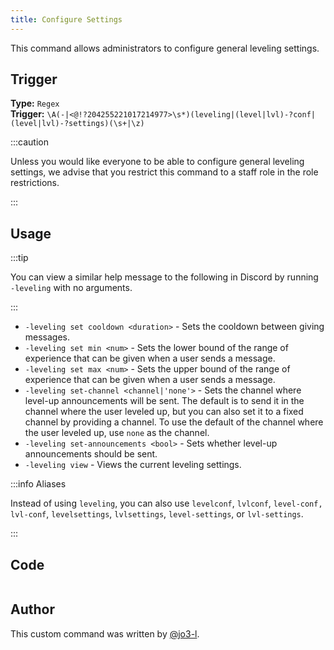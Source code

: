 ```yaml
---
title: Configure Settings
---
```


This command allows administrators to configure general leveling settings.

## Trigger

**Type:** `Regex`<br />
**Trigger:** `\A(-|<@!?204255221017214977>\s*)(leveling|(level|lvl)-?conf|(level|lvl)-?settings)(\s+|\z)`

:::caution

Unless you would like everyone to be able to configure general leveling settings, we advise that you restrict this command to a staff role in the role restrictions.

:::

## Usage

:::tip

You can view a similar help message to the following in Discord by running `-leveling` with no arguments.

:::

- `-leveling set cooldown <duration>` - Sets the cooldown between giving messages.
- `-leveling set min <num>` - Sets the lower bound of the range of experience that can be given when a user sends a message.
- `-leveling set max <num>` - Sets the upper bound of the range of experience that can be given when a user sends a message.
- `-leveling set-channel <channel|'none'>` - Sets the channel where level-up announcements will be sent. The default is to send it in the channel where the user leveled up, but you can also set it to a fixed channel by providing a channel. To use the default of the channel where the user leveled up, use `none` as the channel.
- `-leveling set-announcements <bool>` - Sets whether level-up announcements should be sent.
- `-leveling view` - Views the current leveling settings.

:::info Aliases

Instead of using `leveling`, you can also use `levelconf`, `lvlconf`, `level-conf,` `lvl-conf`, `levelsettings`, `lvlsettings`, `level-settings`, or `lvl-settings`.

:::

## Code

```gotmpl file=../../../src/leveling/leveling.go.tmpl

```

## Author

This custom command was written by [@jo3-l](https://github.com/jo3-l).
